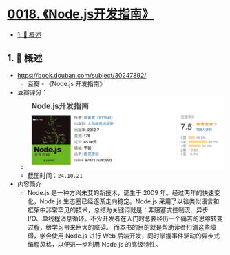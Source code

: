 # [0018. 《Node.js开发指南》](https://github.com/Tdahuyou/TNotes.nodejs/tree/main/notes/0018.%20%E3%80%8ANode.js%E5%BC%80%E5%8F%91%E6%8C%87%E5%8D%97%E3%80%8B)

<!-- region:toc -->

- [1. 📒 概述](#1--概述)

<!-- endregion:toc -->

## 1. 📒 概述

- https://book.douban.com/subject/30247892/
  - 豆瓣 - 《Node.js 开发指南》
- 豆瓣评分：
  - ![](assets/2024-10-21-02-49-21.png)
  - 截图时间：`24.10.21`
- 内容简介
  - Node.js 是一种方兴未艾的新技术，诞生于 2009 年。经过两年的快速变化，Node.js 生态圈已经逐渐走向稳定。Node.js 采用了以往类似语言和框架中非常罕见的技术，总结为关键词就是：非阻塞式控制流、异步 I/O、单线程消息循环。不少开发者在入门时总要经历一个痛苦的思维转变过程，给学习带来巨大的障碍。 而本书的目的就是帮助读者扫清这些障碍，学会使用 Node.js 进行 Web 后端开发，同时掌握事件驱动的异步式编程风格，以便进一步利用 Node.js 的高级特性。
